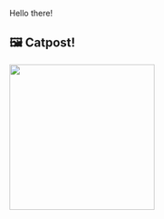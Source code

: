Hello there!



## 🖼️ Catpost!

<sub>
    <img src="https://cdn2.thecatapi.com/images/MTkxNDM3Mg.jpg" height="256">
</sub>

